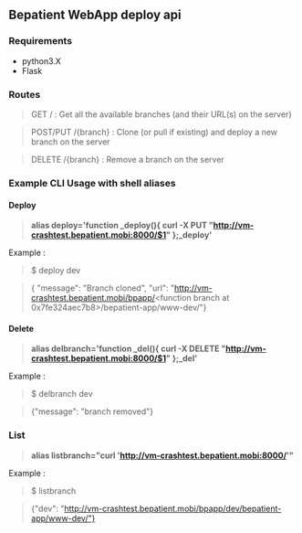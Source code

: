 ## Bepatient WebApp deploy api

### Requirements

- python3.X
- Flask

### Routes

> GET / : Get all the available branches (and their URL(s) on the server)
    
> POST/PUT /{branch} : Clone (or pull if existing) and deploy a new branch on the server
    
> DELETE /{branch} : Remove a branch on the server

### Example CLI Usage with shell aliases

#### Deploy
    
> **alias deploy='function _deploy(){ curl -X PUT "http://vm-crashtest.bepatient.mobi:8000/$1" };_deploy'**

Example :

> $ deploy dev

> { "message": "Branch cloned", "url": "http://vm-crashtest.bepatient.mobi/bpapp/<function branch at 0x7fe324aec7b8>/bepatient-app/www-dev/"}


#### Delete
    
> **alias delbranch='function _del(){ curl -X DELETE "http://vm-crashtest.bepatient.mobi:8000/$1" };_del'**

Example :

> $ delbranch dev
    
> {"message": "branch removed"}

### List

> **alias listbranch="curl 'http://vm-crashtest.bepatient.mobi:8000/'"**

Example :

> $ listbranch

> {"dev": "http://vm-crashtest.bepatient.mobi/bpapp/dev/bepatient-app/www-dev/"}
